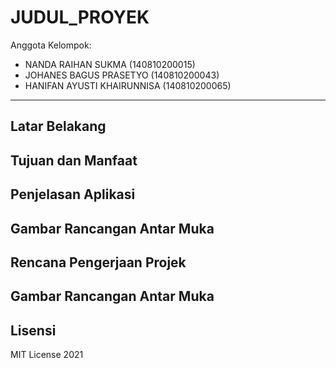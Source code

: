 # JUDUL_PROYEK

Anggota Kelompok:
* NANDA RAIHAN SUKMA (140810200015)
* JOHANES BAGUS PRASETYO (140810200043)
* HANIFAN AYUSTI KHAIRUNNISA (140810200065)
---
## Latar Belakang


## Tujuan dan Manfaat

## Penjelasan Aplikasi


## Gambar Rancangan Antar Muka
<!--
Buat rancangan antar muka selengkap mungkin sesuai fungsi aplikasinya. rancangan antar muka
diusahakan serapih dan seindah mungkin. tools yang digunakan dalam pembuatan rancangan gambar
dibebaskan sesuai kreatifitas kalian
!-->


## Rencana Pengerjaan Projek
## Gambar Rancangan Antar Muka
<!--
Dalam kondisi pandemi seperti ini, tidak memungkinkan untuk bertemu bertatap muka. Maka dari itu
jelaskan bagaimana kalian bekerja sama, berkoordinasi, pembagian kerja.Tools apa yang kalian gunakan
untuk bekerja bersama sama cth github, google docs, google meet>ibebaskan sesuai kreatifitas kalian
!-->


## Lisensi

MIT License 2021
